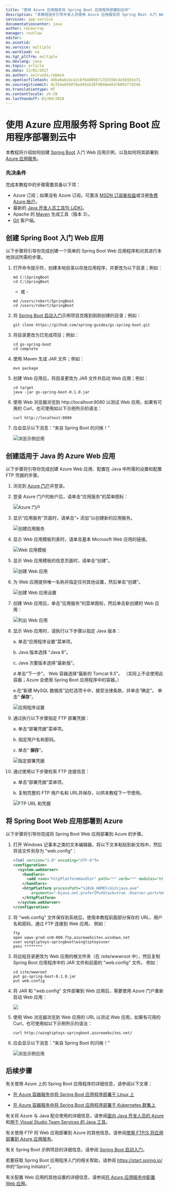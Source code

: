 ```yaml
---
title: "使用 Azure 应用服务将 Spring Boot 应用程序部署到云中"
description: "本教程逐步引导开发人员使用 Azure 应用服务将 Spring Boot 入门 Web 应用部署到云中。"
services: app-service
documentationcenter: java
author: rmcmurray
manager: routlaw
editor: 
ms.assetid: 
ms.service: multiple
ms.workload: na
ms.tgt_pltfrm: multiple
ms.devlang: java
ms.topic: article
ms.date: 12/01/2017
ms.author: asirveda;robmcm
ms.openlocfilehash: 4dba6a6cbce2c8f6d4956717b3358c4e5b501e71
ms.sourcegitcommit: 9c354a65b0f8ad49a528f40ddee647b091f7d246
ms.translationtype: HT
ms.contentlocale: zh-CN
ms.lasthandoff: 01/04/2018
---
```

# <a name="deploy-a-spring-boot-application-to-the-cloud-with-azure-app-service"></a>使用 Azure 应用服务将 Spring Boot 应用程序部署到云中

本教程将介绍如何创建 [Spring Boot] 入门 Web 应用示例，以及如何将其部署到 [Azure 应用服务]。

### <a name="prerequisites"></a>先决条件

完成本教程中的步骤需要具备以下项：

* Azure 订阅；如果没有 Azure 订阅，可激活 [MSDN 订阅者权益]或注册[免费 Azure 帐户]。
* 最新的 [Java 开发人员工具包 (JDK)]。
* Apache 的 [Maven] 生成工具（版本 3）。
* [Git] 客户端。

## <a name="create-the-spring-boot-getting-started-web-app"></a>创建 Spring Boot 入门 Web 应用

以下步骤将引导你完成创建一个简单的 Spring Boot Web 应用程序和对其进行本地测试所需的步骤。

1. 打开命令提示符，创建本地目录以存放应用程序，并更改为以下目录；例如：
   ```
   md C:\SpringBoot
   cd C:\SpringBoot
   ```
   - 或 -
   ```
   md /users/robert/SpringBoot
   cd /users/robert/SpringBoot
   ```

1. 将 [Spring Boot 启动入门]示例项目克隆到刚刚创建的目录；例如：
   ```
   git clone https://github.com/spring-guides/gs-spring-boot.git
   ```

1. 将目录更改为已完成项目；例如：
   ```
   cd gs-spring-boot
   cd complete
   ```

1. 使用 Maven 生成 JAR 文件；例如：
   ```
   mvn package
   ```

1. 创建 Web 应用后，将目录更改为 JAR 文件并启动 Web 应用；例如：
   ```
   cd target
   java -jar gs-spring-boot-0.1.0.jar
   ```

1. 使用 Web 浏览器浏览到 http://localhost:8080 以测试 Web 应用，如果有可用的 Curl，也可使用如以下示例所示的语法：
   ```
   curl http://localhost:8080
   ```

1. 应会显示以下消息：“来自 Spring Boot 的问候！”

   ![浏览示例应用][SB01]

## <a name="create-an-azure-web-app-for-use-with-java"></a>创建适用于 Java 的 Azure Web 应用

以下步骤将引导你完成创建 Azure Web 应用、配置在 Java 中所需的设置和配置 FTP 凭据的步骤。

1. 浏览到 [Azure 门户]并登录。

1. 登录 Azure 门户的帐户后，请单击“应用服务”的菜单图标：
   
   ![Azure 门户][AZ01]

1. 显示“应用服务”页面时，请单击“+ 添加”以创建新的应用服务。

   ![创建应用服务][AZ02]

1. 显示 Web 应用模板列表时，请单击基本 Microsoft Web 应用的链接。

   ![Web 应用模板][AZ03]

1. 显示 Web 应用模板的信息页面时，请单击“创建”。

   ![创建 Web 应用][AZ04]

1. 为 Web 应用提供唯一名称并指定任何其他设置，然后单击“创建”。

   ![创建 Web 应用设置][AZ05]

1. 创建 Web 应用后，单击“应用服务”的菜单图标，然后单击新创建的 Web 应用：

   ![列出 Web 应用][AZ06]

1. 显示 Web 应用时，请执行以下步骤以指定 Java 版本：

   a. 单击“应用程序设置”菜单项。

   b. Java 版本选择 "Java 8"。

   c. Java 次要版本选择“最新版”。

   d.单击“下一步”。 Web 容器选择“最新的 Tomcat 8.5”。 （实际上不会使用此容器；Azure 会使用 Spring Boot 应用程序中的容器。）

   e.在“新建 MySQL 数据库”边栏选项卡中，接受法律条款，并单击“确定”。 单击“ **保存**”。

   ![应用程序设置][AZ07]

1. 通过执行以下步骤指定 FTP 部署凭据：

   a. 单击“部署凭据”菜单项。

   b. 指定用户名和密码。

   c. 单击“ **保存**”。

   ![指定部署凭据][AZ08]

1. 通过使用以下步骤检索 FTP 连接信息：

   a. 单击“部署凭据”菜单项。

   b. 复制完整的 FTP 用户名和 URL并保存，以供本教程下一节使用。

   ![FTP URL 和凭据][AZ09]

## <a name="deploy-your-spring-boot-web-app-to-azure"></a>将 Spring Boot Web 应用部署到 Azure

以下步骤将引导你完成将 Spring Boot Web 应用部署到 Azure 的步骤。

1. 打开 Windows 记事本之类的文本编辑器，将以下文本粘贴到新文档中，然后将该文件另存为 "web.config"：
   ```xml
   <?xml version="1.0" encoding="UTF-8"?>
   <configuration>
     <system.webServer>
       <handlers>
         <add name="httpPlatformHandler" path="*" verb="*" modules="httpPlatformHandler" resourceType="Unspecified" />
       </handlers>
       <httpPlatform processPath="%JAVA_HOME%\bin\java.exe"
           arguments="-Djava.net.preferIPv4Stack=true -Dserver.port=%HTTP_PLATFORM_PORT% -jar &quot;%HOME%\site\wwwroot\gs-spring-boot-0.1.0.jar&quot;">
       </httpPlatform>
     </system.webServer>
   </configuration>
   ```

1. 将 "web.config" 文件保存到系统后，使用本教程前面部分保存的 URL、用户名和密码，通过 FTP 连接到 Web 应用。 例如：
   ```
   ftp
   open waws-prod-sn0-000.ftp.azurewebsites.windows.net
   user wingtiptoys-springboot\wingtiptoysuser
   pass ********
   ```

1. 将远程目录更改为 Web 应用的根文件夹（在 /site/wwwroot 中），然后复制 Spring Boot 应用程序中的 JAR 文件和前面的 "web.config" 文件。 例如：
   ```
   cd site/wwwroot
   put gs-spring-boot-0.1.0.jar
   put web.config
   ```

1. 将 JAR 和 "web.config" 文件部署到 Web 应用后，需要使用 Azure 门户重新启动 Web 应用：

   ![][AZ10]

1. 使用 Web 浏览器浏览到 Web 应用的 URL 以测试 Web 应用，如果有可用的 Curl，也可使用如以下示例所示的语法：
   ```
   curl http://wingtiptoys-springboot.azurewebsites.net/
   ```

1. 应会显示以下消息：“来自 Spring Boot 的问候！”

   ![浏览示例应用][SB02]

## <a name="next-steps"></a>后续步骤

有关使用 Azure 上的 Spring Boot 应用程序的详细信息，请参阅以下文章：

* [在 Azure 容器服务中将 Spring Boot 应用程序部署于 Linux 上](deploy-spring-boot-java-app-on-linux.md)

* [在 Azure 容器服务中将 Spring Boot 应用程序部署于 Kubernetes 群集上](deploy-spring-boot-java-app-on-kubernetes.md)

有关将 Azure 与 Java 配合使用的详细信息，请参阅[面向 Java 开发人员的 Azure] 和[用于 Visual Studio Team Services 的 Java 工具]。

有关使用 FTP 将 Web 应用部署到 Azure 的其他信息，请参阅[使用 FTP/S 将应用部署到 Azure 应用服务]。

有关 Spring Boot 示例项目的详细信息，请参阅 [Spring Boot 启动入门]。

若要获取 Spring Boot 应用程序入门的相关帮助，请参阅 https://start.spring.io/ 中的“Spring Initializr”。

有关配置 Web 应用的其他设置的详细信息，请参阅[在 Azure 应用服务中配置 Web 应用]。

<!-- URL List -->

[Azure 应用服务]: https://azure.microsoft.com/services/app-service/
[Azure Container Service]: https://azure.microsoft.com/services/container-service/
[面向 Java 开发人员的 Azure]: https://docs.microsoft.com/java/azure/
[Azure 门户]: https://portal.azure.com/
[在 Azure 应用服务中配置 Web 应用]: /azure/app-service/web-sites-configure
[使用 FTP/S 将应用部署到 Azure 应用服务]: https://docs.microsoft.com/azure/app-service/app-service-deploy-ftp
[免费 Azure 帐户]: https://azure.microsoft.com/pricing/free-trial/
[Git]: https://github.com/
[Java 开发人员工具包 (JDK)]: http://www.oracle.com/technetwork/java/javase/downloads/
[用于 Visual Studio Team Services 的 Java 工具]: https://java.visualstudio.com/
[Maven]: http://maven.apache.org/
[MSDN 订阅者权益]: https://azure.microsoft.com/pricing/member-offers/msdn-benefits-details/
[Spring Boot]: http://projects.spring.io/spring-boot/
[Spring Boot 启动入门]: https://github.com/spring-guides/gs-spring-boot
[Spring Framework]: https://spring.io/

<!-- IMG List -->

[SB01]: ./media/deploy-spring-boot-java-web-app-on-azure/SB01.png
[SB02]: ./media/deploy-spring-boot-java-web-app-on-azure/SB02.png

[AZ01]: ./media/deploy-spring-boot-java-web-app-on-azure/AZ01.png
[AZ02]: ./media/deploy-spring-boot-java-web-app-on-azure/AZ02.png
[AZ03]: ./media/deploy-spring-boot-java-web-app-on-azure/AZ03.png
[AZ04]: ./media/deploy-spring-boot-java-web-app-on-azure/AZ04.png
[AZ05]: ./media/deploy-spring-boot-java-web-app-on-azure/AZ05.png
[AZ06]: ./media/deploy-spring-boot-java-web-app-on-azure/AZ06.png
[AZ07]: ./media/deploy-spring-boot-java-web-app-on-azure/AZ07.png
[AZ08]: ./media/deploy-spring-boot-java-web-app-on-azure/AZ08.png
[AZ09]: ./media/deploy-spring-boot-java-web-app-on-azure/AZ09.png
[AZ10]: ./media/deploy-spring-boot-java-web-app-on-azure/AZ10.png
